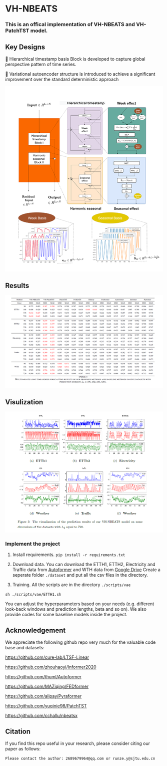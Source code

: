 # VH-NBEATS
### This is an offical implementation of VH-NBEATS and VH-PatchTST model. 
## Key Designs

:star2: Hierarchical timestamp basis Block is developed to capture global perspective pattern of time series.

:star2: Variational autoencoder structure is introduced to achieve a significant improvement over the standard deterministic approach

![alt text](https://github.com/runze1223/VH-NBEATS/blob/main/pic/VH-NBEATS.png)

## Results


![alt text](https://github.com/runze1223/VH-NBEATS/blob/main/pic/Experiment_results.png)

## Visulization 

![alt text](https://github.com/runze1223/VH-NBEATS/blob/main/pic/Visulization.png)


### Implement the project

1. Install requirements. ```pip install -r requirements.txt```

2. Download data. You can download the ETTH1, ETTH2, Electricity and Traffic data from [Autoformer](https://drive.google.com/drive/folders/1ZOYpTUa82_jCcxIdTmyr0LXQfvaM9vIy) and WTH data from [Google Drive](https://drive.google.com/drive/folders/1ohGYWWohJlOlb2gsGTeEq3Wii2egnEPR?usp=sharing) Create a seperate folder ```./dataset``` and put all the csv files in the directory.

3. Training. All the scripts are in the directory ```./scripts/vae```
```
sh ./scripts/vae/ETTH1.sh
```
You can adjust the hyperparameters based on your needs (e.g. different look-back windows and prediction lengths, beta and so on). We also provide codes for some baseline models inside the project.


## Acknowledgement

We appreciate the following github repo very much for the valuable code base and datasets:

https://github.com/cure-lab/LTSF-Linear

https://github.com/zhouhaoyi/Informer2020

https://github.com/thuml/Autoformer

https://github.com/MAZiqing/FEDformer

https://github.com/alipay/Pyraformer

https://github.com/yuqinie98/PatchTST

https://github.com/cchallu/nbeatsx


## Citation

If you find this repo useful in your research, please consider citing our paper as follows:

```
Please contact the author: 2689679964@qq.com or runze.y@sjtu.edu.cn

```

